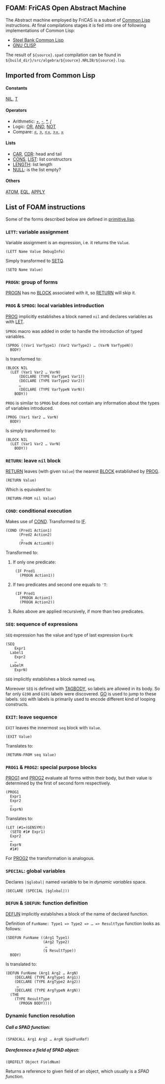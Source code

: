 FOAM: FriCAS Open Abstract Machine
---

The Abstract machine employed by FriCAS is a subset of [Common Lisp][cl] instructions. At final compilations stages it is fed into one of following implementations of Common Lisp:

* [Steel Bank Common Lisp][sbcl]
* [GNU CLISP][clisp]

[cl]: http://clhs.lisp.se/Front/index.htm
[sbcl]: http://sbcl.org/
[clisp]: http://www.clisp.org/

The result of `${source}.spad` compilation can be found in `${build_dir}/src/algebra/${source}.NRLIB/${source}.lsp`.


Imported from Common Lisp
---

#### Constants

[NIL], [T]

[NIL]: http://clhs.lisp.se/Body/v_nil.htm
[T]: http://clhs.lisp.se/Body/v_t.htm#t

#### Operators

* Arithmetic: [+], [-], [*], [/]
* Logic: [OR], [AND], [NOT]
* Compare: [<], [>], [<=], [>=], [=]

[+]: http://clhs.lisp.se/Body/f_pl.htm
[-]: http://clhs.lisp.se/Body/f__.htm
[*]: http://clhs.lisp.se/Body/f_st.htm
[/]: http://clhs.lisp.se/Body/f_sl.htm
[OR]: http://clhs.lisp.se/Body/a_or.htm#or
[AND]: http://clhs.lisp.se/Body/m_and.htm
[NOT]: http://clhs.lisp.se/Body/f_not.htm
[>]: http://clhs.lisp.se/Body/f_eq_sle.htm#GT
[<]: http://clhs.lisp.se/Body/f_eq_sle.htm#LT
[>=]: http://clhs.lisp.se/Body/f_eq_sle.htm#GE
[<=]: http://clhs.lisp.se/Body/f_eq_sle.htm#LE
[=]: http://clhs.lisp.se/Body/f_eq_sle.htm#EQ

#### Lists

* [CAR], [CDR]: head and tail
* [CONS], [LIST]: list constructors
* [LENGTH]: list length
* [NULL]: is the list empty?

[CAR]: http://clhs.lisp.se/Body/f_car_c.htm#car
[CDR]: http://clhs.lisp.se/Body/f_car_c.htm#cdr
[CONS]: http://clhs.lisp.se/Body/f_cons.htm
[LIST]: http://clhs.lisp.se/Body/a_list.htm#list
[LENGTH]: http://clhs.lisp.se/Body/f_length.htm#length
[NULL]: http://clhs.lisp.se/Body/f_null.htm

#### Others

[ATOM], [EQL], [APPLY]

[ATOM]: http://clhs.lisp.se/Body/f_atom.htm
[EQL]: http://clhs.lisp.se/Body/f_eql.htm
[APPLY]: http://clhs.lisp.se/Body/f_apply.htm#apply
[APPEND]: http://clhs.lisp.se/Body/f_append.htm#append

List of FOAM instructions
---

Some of the forms described below are defined in [primitive.lisp](https://github.com/cahirwpz/fricas/blob/master/src/lisp/primitives.lisp).

### `LETT`: variable assignment

Variable assignment is an expression, i.e. it returns the `Value`.

	(LETT Name Value DebugInfo)
	
Simply transformed to [SETQ].

	(SETQ Name Value)

[SETQ]: http://clhs.lisp.se/Body/s_setq.htm#setq

### `PROGN`: group of forms

[PROGN] has no [BLOCK] associated with it, so [RETURN] will skip it.

[PROGN]: http://clhs.lisp.se/Body/s_progn.htm#progn
[BLOCK]: http://clhs.lisp.se/Body/s_block.htm#block
[RETURN]: http://clhs.lisp.se/Body/m_return.htm#return
[RETURN-FROM]: http://clhs.lisp.se/Body/s_ret_fr.htm#return-from

### `PROG` & `SPROG`: local variables introduction

[PROG] implicitly establishes a block named `nil` and declares variables as with [LET].

[PROG]: http://clhs.lisp.se/Body/m_prog_.htm#prog
[LET]: http://clhs.lisp.se/Body/s_let_l.htm#let

`SPROG` macro was added in order to handle the introduction of typed variables.

	(SPROG ((Var1 VarType1) (Var2 VarType2) … (VarN VarTypeN))
	  BODY)

Is transformed to:

	(BLOCK NIL
	  (LET (Var1 Var2 … VarN)
	      (DECLARE (TYPE VarType1 Var1))
	      (DECLARE (TYPE VarType2 Var2))
	      … 
	      (DECLARE (TYPE VarTypeN VarN))
	    BODY))

`PROG` is similar to `SPROG` but does not contain any information about the types of variables introduced.

	(PROG (Var1 Var2 … VarN)
	  BODY)

Is simply transformed to:

	(BLOCK NIL
	  (LET (Var1 Var2 … VarN)
	    BODY))


### `RETURN`: leave `nil` block

[RETURN] leaves (with given `Value`) the nearest [BLOCK] established by [PROG]. 

	(RETURN Value)

Which is equivalent to:

	(RETURN-FROM nil Value)

### `COND`: conditional execution

Makes use of [COND]. Transformed to [IF].

[IF]: http://clhs.lisp.se/Body/s_if.htm#if
[COND]: http://clhs.lisp.se/Body/m_cond.htm#cond

	(COND (Pred1 Action1)
    	  (Pred2 Action2)
    	   …
    	  (PredN ActionN))
    	  
Transformed to:

1. If only one predicate:

	    (IF Pred1
	      (PROGN Action1))

2. If two predicates and second one equals to `'T`:

	    (IF Pred1
	      (PROGN Action1)
	      (PROGN Action2))

3. Rules above are applied recursively, if more than two predicates.

### `SEQ`: sequence of expressions

`SEQ` expression has the value and type of last expression `ExprN`:

    (SEQ
        Expr1
      Label1
        Expr2
        …
      LabelM
        ExprN)

`SEQ` implicitly establishes a block named `seq`. 

Moreover `SEQ` is defined with [TAGBODY], so labels are allowed in its body. So far only `G190` and `G191` labels were discovered. [GO] is used to jump to these labels. `SEQ` with labels is primarily used to encode different kind of looping constructs.

[TAGBODY]: http://clhs.lisp.se/Body/s_tagbod.htm#tagbody
[GO]: http://clhs.lisp.se/Body/s_go.htm#go

### `EXIT`: leave sequence

`EXIT` leaves the innermost `seq` block with `Value`.

	(EXIT Value)

Translates to:

	(RETURN-FROM seq Value)


### `PROG1` & `PROG2`: special purpose blocks

[PROG1] and [PROG2] evaluate all forms within their body, but their value is determined by the first of second form respectively.

[PROG1]: http://clhs.lisp.se/Body/m_prog1c.htm#prog1
[PROG2]: http://clhs.lisp.se/Body/m_prog1c.htm#prog2

	(PROG1
	  Expr1
	  Expr2
	  … 
	  ExprN)

Translates to:

	(LET (#1=(GENSYM))
	  (SETQ #1# Expr1)
	  Expr2
	  … 
	  ExprN
	  #1#)

For [PROG2] the transformation is analogous.

### `SPECIAL`: global variables

Declares `|$global|` named variable to be in *dynamic variables* space.

	(DECLARE (SPECIAL |$global|))

[PROGV]: http://clhs.lisp.se/Body/s_progv.htm#progv

### `DEFUN` & `SDEFUN`: function definition

[DEFUN] implicitly establishes a block of the name of declared function.

[DEFUN]: http://clhs.lisp.se/Body/m_defun.htm#defun

Definition of `FunName: Type1 => Type2 => … => ResultType` function looks as follows:

	(SDEFUN FunName ((Arg1 Type1)
	                 (Arg2 Type2)
	                  …
	                 ($ ResultType))
	  BODY)

Is translated to:

	(DEFUN FunName (Arg1 Arg2 … ArgN)
	    (DECLARE (TYPE ArgType1 Arg1))
	    (DECLARE (TYPE ArgType2 Arg2))
	     … 
	    (DECLARE (TYPE ArgTypeN ArgN))
	  (THE
	    (TYPE ResultType
	      (PROGN BODY))))

### Dynamic function resolution

##### Call a SPAD function:

	(SPADCALL Arg1 Arg2 … ArgN SpadFunRef)

##### Dereference a field of SPAD object:

	(QREFELT Object FieldNum)

Returns a reference to given field of an object, which usually is a *SPAD function*.